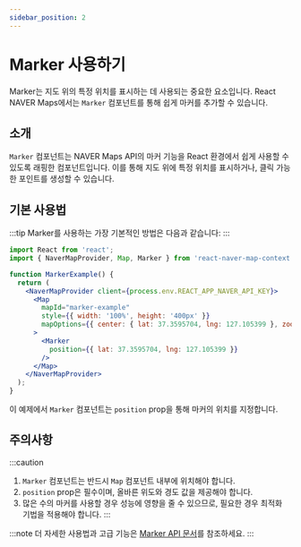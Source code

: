 ```yaml
---
sidebar_position: 2
---
```


# Marker 사용하기

Marker는 지도 위의 특정 위치를 표시하는 데 사용되는 중요한 요소입니다. React NAVER Maps에서는 `Marker` 컴포넌트를 통해 쉽게 마커를 추가할 수 있습니다.

## 소개

`Marker` 컴포넌트는 NAVER Maps API의 마커 기능을 React 환경에서 쉽게 사용할 수 있도록 래핑한 컴포넌트입니다. 이를 통해 지도 위에 특정 위치를 표시하거나, 클릭 가능한 포인트를 생성할 수 있습니다.

## 기본 사용법

:::tip
Marker를 사용하는 가장 기본적인 방법은 다음과 같습니다:
:::

```jsx
import React from 'react';
import { NaverMapProvider, Map, Marker } from 'react-naver-map-context';

function MarkerExample() {
  return (
    <NaverMapProvider client={process.env.REACT_APP_NAVER_API_KEY}>
      <Map 
        mapId="marker-example"
        style={{ width: '100%', height: '400px' }}
        mapOptions={{ center: { lat: 37.3595704, lng: 127.105399 }, zoom: 10 }}
      >
        <Marker 
          position={{ lat: 37.3595704, lng: 127.105399 }}
        />
      </Map>
    </NaverMapProvider>
  );
}
```

이 예제에서 `Marker` 컴포넌트는 `position` prop을 통해 마커의 위치를 지정합니다.

## 주의사항

:::caution
1. `Marker` 컴포넌트는 반드시 `Map` 컴포넌트 내부에 위치해야 합니다.
2. `position` prop은 필수이며, 올바른 위도와 경도 값을 제공해야 합니다.
3. 많은 수의 마커를 사용할 경우 성능에 영향을 줄 수 있으므로, 필요한 경우 최적화 기법을 적용해야 합니다.
:::

:::note
더 자세한 사용법과 고급 기능은 [Marker API 문서](../api/marker.md)를 참조하세요.
:::
